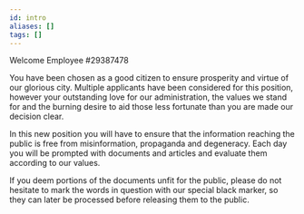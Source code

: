 ```yaml
---
id: intro
aliases: []
tags: []
---
```


Welcome Employee #29387478

You have been chosen as a good citizen to ensure prosperity and virtue of our glorious city.
Multiple applicants have been considered for this position, however your outstanding
love for our administration, the values we stand for and the burning desire to aid
those less fortunate than you are made our decision clear.

In this new position you will have to ensure that the information reaching the public is
free from misinformation, propaganda and degeneracy. Each day you will be prompted with
documents and articles and evaluate them according to our values.

If you deem portions of the documents unfit for the public, please do not hesitate to
mark the words in question with our special black marker, so they can later be processed
before releasing them to the public.
